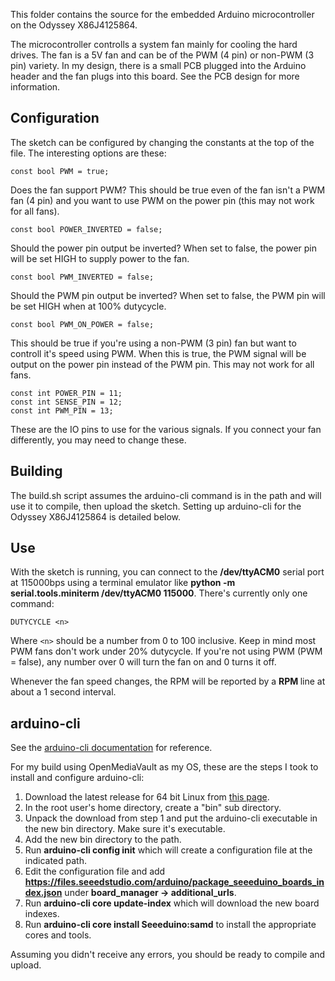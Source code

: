 This folder contains the source for the embedded Arduino microcontroller on the Odyssey X86J4125864.

The microcontroller controlls a system fan mainly for cooling the hard drives. The fan is a 5V fan and
can be of the PWM (4 pin) or non-PWM (3 pin) variety. In my design, there is a small PCB plugged into
the Arduino header and the fan plugs into this board. See the PCB design for more information.

## Configuration

The sketch can be configured by changing the constants at the top of the file. The interesting options are these:

```
const bool PWM = true;
```
Does the fan support PWM? This should be true even of the fan isn't a PWM fan (4 pin) and you want to use
PWM on the power pin (this may not work for all fans).

```
const bool POWER_INVERTED = false;
```
Should the power pin output be inverted? When set to false, the power pin will be set HIGH to supply power to the fan.

```
const bool PWM_INVERTED = false;
```
Should the PWM pin output be inverted? When set to false, the PWM pin will be set HIGH when at 100% dutycycle.

```
const bool PWM_ON_POWER = false;
```
This should be true if you're using a non-PWM (3 pin) fan but want to controll it's speed using PWM. When this is true,
the PWM signal will be output on the power pin instead of the PWM pin. This may not work for all fans.

```
const int POWER_PIN = 11;
const int SENSE_PIN = 12;
const int PWM_PIN = 13;
```
These are the IO pins to use for the various signals. If you connect your fan differently, you may need to change these.

## Building

The build.sh script assumes the arduino-cli command is in the path and will use it to compile, then upload the
sketch. Setting up arduino-cli for the Odyssey X86J4125864 is detailed below.

## Use

With the sketch is running, you can connect to the **/dev/ttyACM0** serial port at 115000bps using a terminal emulator like
**python -m serial.tools.miniterm /dev/ttyACM0 115000**. There's currently only one command:

```
DUTYCYCLE <n>
```

Where `<n>` should be a number from 0 to 100 inclusive. Keep in mind most PWM fans don't work under 20% dutycycle. If you're not using PWM (PWM = false), any number
over 0 will turn the fan on and 0 turns it off.

Whenever the fan speed changes, the RPM will be reported by a **RPM <rpm>** line at about a 1 second interval.

## arduino-cli

See the [arduino-cli documentation](https://arduino.github.io/arduino-cli/latest/) for reference.

For my build using OpenMediaVault as my OS, these are the steps I took to install and configure arduino-cli:

1. Download the latest release for 64 bit Linux from [this page](https://github.com/arduino/arduino-cli/releases).
2. In the root user's home directory, create a "bin" sub directory.
3. Unpack the download from step 1 and put the arduino-cli executable in the new bin directory. Make sure it's executable.
4. Add the new bin directory to the path.
5. Run **arduino-cli config init** which will create a configuration file at the indicated path.
6. Edit the configuration file and add **https://files.seeedstudio.com/arduino/package_seeeduino_boards_index.json** under **board_manager -> additional_urls**.
7. Run **arduino-cli core update-index** which will download the new board indexes.
8. Run **arduino-cli core install Seeeduino:samd** to install the appropriate cores and tools.

Assuming you didn't receive any errors, you should be ready to compile and upload.


